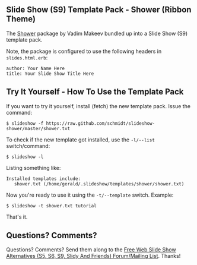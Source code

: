 
## Slide Show (S9) Template Pack - Shower (Ribbon Theme)

The [Shower](https://github.com/pepelsbey/shower) package by Vadim Makeev bundled up into
a Slide Show (S9) template pack.

Note, the package is configured to use the following headers in `slides.html.erb`:

    author: Your Name Here
    title: Your Slide Show Title Here

## Try It Yourself - How To Use the Template Pack

If you want to try it yourself, install (fetch) the new template pack. Issue the command:

    $ slideshow -f https://raw.github.com/schmidt/slideshow-shower/master/shower.txt

To check if the new template got installed, use the `-l/--list` switch/command:

    $ slideshow -l

Listing something like:

    Installed templates include:
       shower.txt (/home/gerald/.slideshow/templates/shower/shower.txt)

Now you're ready to use it using the `-t/--template` switch. Example:

    $ slideshow -t shower.txt tutorial

That's it.

## Questions? Comments?

Questions? Comments?
Send them along to the [Free Web Slide Show Alternatives (S5, S6, S9, Slidy And Friends) Forum/Mailing List](http://groups.google.com/group/webslideshow).
Thanks!
